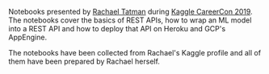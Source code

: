 Notebooks presented by [Rachael Tatman](https://www.kaggle.com/rtatman) during [Kaggle CareerCon 2019](https://www.kaggle.com/careercon2019). The notebooks cover the basics of REST APIs, how to wrap an ML model into a REST API and how to deploy that API on Heroku and GCP's AppEngine. 

The notebooks have been collected from Rachael's Kaggle profile and all of them have been prepared by Rachael herself. 

